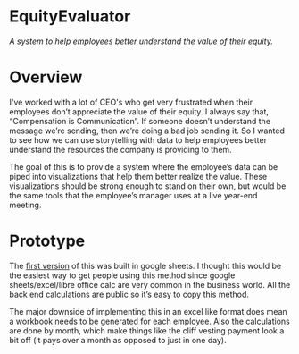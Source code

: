 # EquityEvaluator
<i> A system to help employees better understand the value of their equity. </i>

# Overview
I've worked with a lot of CEO's who get very frustrated when their employees don’t appreciate the value of their equity.  I always say that, “Compensation is Communication”.  If someone doesn’t understand the message we’re sending, then we’re doing a bad job sending it.  So I wanted to see how we can use storytelling with data to help employees better understand the resources the company is providing to them.

The goal of this is to provide a system where the employee’s data can be piped into visualizations that help them better realize the value.  These visualizations should be strong enough to stand on their own, but would be the same tools that the employee’s manager uses at a live year-end meeting.

# Prototype
The [first version](https://www.linkedin.com/pulse/one-chart-gets-employees-excited-equity-john-kelly/) of this was built in google sheets.  I thought this would be the easiest way to get people using this method since google sheets/excel/libre office calc are very common in the business world.  All the back end calculations are public so it’s easy to copy this method.

The major downside of implementing this in an excel like format does mean a workbook needs to be generated for each employee.  Also the calculations are done by month, which make things like the cliff vesting payment look a bit off (it pays over a month as opposed to just in one day).

